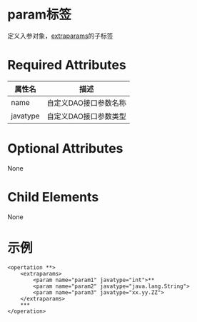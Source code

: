 # param标签
定义入参对象，[extraparams](element-extraparams.md)的子标签

# Required Attributes
| 属性名 | 描述 |
|----|---|
| name|自定义DAO接口参数名称|
| javatype|自定义DAO接口参数类型|

# Optional Attributes
None
# Child Elements
None

# 示例		

```
<opertation **>
    <extraparams>
        <param name="param1" javatype="int">**
        <param name="param2" javatype="java.lang.String">
        <param name="param3" javatype="xx.yy.ZZ">
    </extraparams>
    ***
</operation>
```